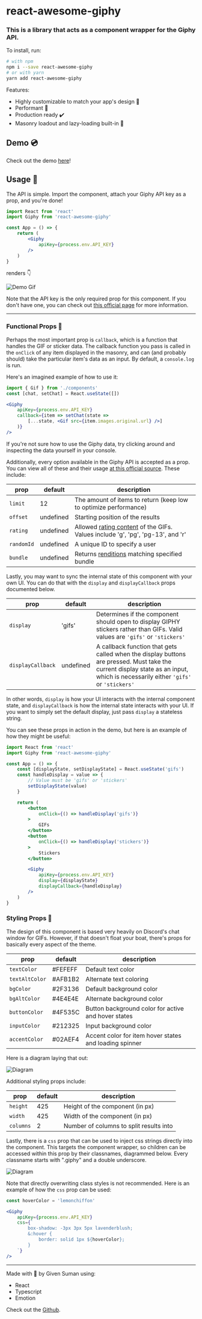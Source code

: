 # react-awesome-giphy

### This is a library that acts as a component wrapper for the Giphy API.

To install, run: 

```bash
# with npm
npm i --save react-awesome-giphy
# or with yarn
yarn add react-awesome-giphy
```

Features:

- Highly customizable to match your app's design 💅
- Performant 💪
- Production ready ✔️
- Masonry loadout and lazy-loading built-in 🧱

## Demo 💿
Check out the demo [here](https://react-awesome-giphy.netlify.app)!

## Usage 🍳

The API is simple. Import the component, attach your Giphy API key as a prop, and you're done!

```jsx
import React from 'react'
import Giphy from 'react-awesome-giphy'

const App = () => {
    return (
        <Giphy
            apiKey={process.env.API_KEY}
        />
    )
}
```
renders 👇

![Demo Gif](https://github.com/givensuman/react-awesome-giphy/blob/master/demo/assets/animation.gif?raw=true)

Note that the API key is the only required prop for this component. If you don't have one, you can check out [this official page](https://support.giphy.com/hc/en-us/articles/360020283431-Request-A-GIPHY-API-Key) for more information.

---

### Functional Props 🎣

Perhaps the most important prop is `callback`, which is a function that handles the GIF or sticker data. The callback function you pass is called in the `onClick` of any item displayed in the masonry, and can (and probably should) take the particular item's data as an input. By default, a `console.log` is run.

Here's an imagined example of how to use it:

```jsx
import { Gif } from './components'
const [chat, setChat] = React.useState([])

<Giphy 
    apiKey={process.env.API_KEY}
    callback={item => setChat(state => 
        [...state, <Gif src={item.images.original.url} />]
    )}
/>
```

If you're not sure how to use the Giphy data, try clicking around and inspecting the data yourself in your console.

Additionally, every option available in the Giphy API is accepted as a prop. You can view all of these and their usage [at this official source](https://developers.giphy.com/docs/api/endpoint). These include:

|prop |default |description
|--- |--- |---
|`limit` |12 |The amount of items to return (keep low to optimize performance)
|`offset` |undefined |Starting position of the results
|`rating` |undefined |Allowed [rating content](https://developers.giphy.com/docs/optional-settings/#rating) of the GIFs. Values include 'g', 'pg', 'pg-13', and 'r'
|`randomId` |undefined |A unique ID to specify a user
|`bundle` |undefined |Returns [renditions](https://developers.giphy.com/docs/optional-settings/#renditions-on-demand) matching specified bundle

Lastly, you may want to sync the internal state of this component with your own UI. You can do that with the `display` and `displayCallback` props documented below.

|prop |default |description
|--- |--- |---
|`display` |'gifs' |Determines if the component should open to display GIPHY stickers rather than GIFs. Valid values are `'gifs'` or `'stickers'`
|`displayCallback` |undefined |A callback function that gets called when the display buttons are pressed. Must take the current display state as an input, which is necessarily either `'gifs'` or `'stickers'`

In other words, `display` is how your UI interacts with the internal component state, and `displayCallback` is how the internal state interacts with your UI. If you want to simply set the default display, just pass `display` a stateless string.

You can see these props in action in the demo, but here is an example of how they might be useful:

```jsx
import React from 'react'
import Giphy from 'react-awesome-giphy'

const App = () => {
    const [displayState, setDisplayState] = React.useState('gifs')
    const handleDisplay = value => {
        // Value must be 'gifs' or 'stickers'
        setDisplayState(value)
    }

    return (
        <button
            onClick={() => handleDisplay('gifs')}
        >
            GIFs
        </button>
        <button
            onClick={() => handleDisplay('stickers')}
        >
            Stickers
        </button>

        <Giphy
            apiKey={process.env.API_KEY}
            display={displayState}
            displayCallback={handleDisplay}
        />
    )
}
```

### Styling Props 🎨

The design of this component is based very heavily on Discord's chat window for GIFs. However, if that doesn't float your boat, there's props for basically every aspect of the theme.

|prop |default |description
|--- |--- |---
|`textColor` |#FEFEFF |Default text color
|`textAltColor` |#AFB1B2|Alternate text coloring
|`bgColor` |#2F3136|Default background color
|`bgAltColor` |#4E4E4E|Alternate background color
|`buttonColor` |#4F535C|Button background color for active and hover states
|`inputColor` |#212325|Input background color
|`accentColor` |#02AEF4|Accent color for item hover states and loading spinner

Here is a diagram laying that out:

![Diagram](https://github.com/givensuman/react-awesome-giphy/blob/master/demo/assets/colors.png?raw=true)

Additional styling props include:

|prop |default |description
|--- |--- |---
|`height` |425 |Height of the component (in px)
|`width` |425 |Width of the component (in px)
|`columns` |2 |Number of columns to split results into

Lastly, there is a `css` prop that can be used to inject css strings directly into the component. This targets the component wrapper, so children can be accessed within this prop by their classnames, diagrammed below. Every classname starts with ".giphy" and a double underscore.

![Diagram](https://github.com/givensuman/react-awesome-giphy/blob/master/demo/assets/classes.png?raw=true)

Note that directly overwriting class styles is not recommended. Here is an example of how the `css` prop can be used:

```jsx
const hoverColor = 'lemonchiffon'

<Giphy 
    apiKey={process.env.API_KEY}
    css={`
        box-shadow: -3px 3px 5px lavenderblush;
        &:hover {
            border: solid 1px ${hoverColor};
        }
    `}
/>
```

---

Made with 💙 by Given Suman using:
- React
- Typescript
- Emotion

Check out the [Github]('https://www.github.com/givensuman/react-awesome-giphy').